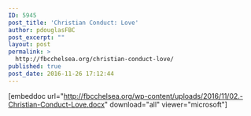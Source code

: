 ```yaml
---
ID: 5945
post_title: 'Christian Conduct: Love'
author: pdouglasFBC
post_excerpt: ""
layout: post
permalink: >
  http://fbcchelsea.org/christian-conduct-love/
published: true
post_date: 2016-11-26 17:12:44
---
```

[embeddoc url="http://fbcchelsea.org/wp-content/uploads/2016/11/02.-Christian-Conduct-Love.docx" download="all" viewer="microsoft"]